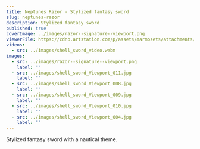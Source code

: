 ```yaml
---
title: Neptunes Razor - Stylized fantasy sword
slug: neptunes-razor
description: Stylized fantasy sword
published: true
coverImage: ../images/razor--signature--viewport.png
viewerFile: https://cdnb.artstation.com/p/assets/marmosets/attachments/041/407/587/original/neptunes_razor.mview?1631622475=
videos:
  - src: ../images/shell_sword_video.webm
images:
  - src: ../images/razor--signature--viewport.png
    label: ""
  - src: ../images/shell_sword_Viewport_011.jpg
    label: ""
  - src: ../images/shell_sword_Viewport_008.jpg
    label: ""
  - src: ../images/shell_sword_Viewport_009.jpg
    label: ""
  - src: ../images/shell_sword_Viewport_010.jpg
    label: ""
  - src: ../images/shell_sword_Viewport_004.jpg
    label: ""
---
```


Stylized fantasy sword with a nautical theme.